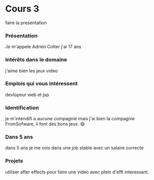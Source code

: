 # Cours 3
faire la presentation

### Présentation
Je m'appele Adrien Colter j'ai 17 ans

### Intérêts dans le domaine
j'aime bien les jeux video

### Emplois qui vous intéressent
devlopeur web et jsp


### Identification
je m'intendifi a aucune compagnie mais j'ai bien la compagnie FromSofware, il font des bons jeux. :smile:

### Dans 5 ans
dans 5 ans je me vois dans une job stable avec un salaire correcte

### Projets
utiliser after effects pour faire une video avec plein d'efft interessant.
